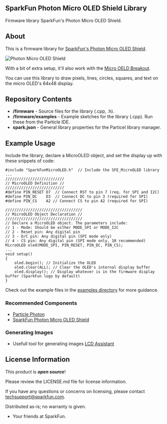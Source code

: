 ## SparkFun Photon Micro OLED Shield Library

Firmware library SparkFun's Photon Micro OLED Shield.

About
-------------------

This is a firmware library for [SparkFun's Photon Micro OLED Shield](https://www.sparkfun.com/products/13628).

![Photon Micro OLED Shield](https://cdn.sparkfun.com//assets/parts/1/1/0/1/5/13628-04a.jpg)


With a bit of extra setup, it'll also work with the [Micro OELD Breakout](https://www.sparkfun.com/products/13003).

You can use this library to draw pixels, lines, circles, squares, and text on the micro OLED's 64x48 display.

Repository Contents
-------------------

* **/firmware** - Source files for the library (.cpp, .h).
* **/firmware/examples** - Example sketches for the library (.cpp). Run these from the Particle IDE. 
* **spark.json** - General library properties for the Particel library manager. 

Example Usage
-------------------

Include the library, declare a MicroOLED object, and set the display up with these snippets of code:

	#include "SparkFunMicroOLED.h"  // Include the SFE_MicroOLED library
	...
	//////////////////////////
	// MicroOLED Definition //
	//////////////////////////
	#define PIN_RESET D7  // Connect RST to pin 7 (req. for SPI and I2C)
	#define PIN_DC    D3  // Connect DC to pin 3 (required for SPI)
	#define PIN_CS    A2 // Connect CS to pin A2 (required for SPI)

	//////////////////////////////////
	// MicroOLED Object Declaration //
	//////////////////////////////////
	// Declare a MicroOLED object. The parameters include:
	// 1 - Mode: Should be either MODE_SPI or MODE_I2C
	// 2 - Reset pin: Any digital pin
	// 3 - D/C pin: Any digital pin (SPI mode only)
	// 4 - CS pin: Any digital pin (SPI mode only, 10 recommended)
	MicroOLED oled(MODE_SPI, PIN_RESET, PIN_DC, PIN_CS);
	...
	void setup()
	{
		oled.begin(); // Initialize the OLED
		oled.clear(ALL); // Clear the OLED's internal display buffer
		oled.display(); // Display whatever is in the firmware display buffer (SparkFun logo by default)
	}

Check out the example files in the [examples directory](https://github.com/sparkfun/SparkFun_Photon_Micro_OLED_Shield_Library/tree/master/firmware/examples) for more guidance.

### Recommended Components

* [Particle Photon](https://www.sparkfun.com/products/13345)
* [SparkFun Photon Micro OLED Shield](https://www.sparkfun.com/products/13628)

### Generating Images
* Usefull tool for generating images [LCD Assistant](http://en.radzio.dxp.pl/bitmap_converter/)

License Information
-------------------

This product is _**open source**_! 

Please review the LICENSE.md file for license information. 

If you have any questions or concerns on licensing, please contact techsupport@sparkfun.com.

Distributed as-is; no warranty is given.

- Your friends at SparkFun.
